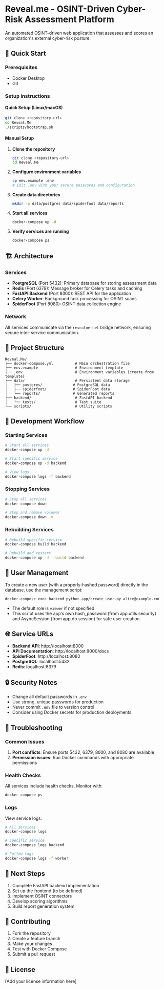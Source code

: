 # Reveal.me - OSINT-Driven Cyber-Risk Assessment Platform

An automated OSINT-driven web application that assesses and scores an organization's external cyber-risk posture.

## 🚀 Quick Start

### Prerequisites

- Docker Desktop
- Git

### Setup Instructions

#### Quick Setup (Linux/macOS)
```bash
git clone <repository-url>
cd Reveal.Me
./scripts/bootstrap.sh
```

#### Manual Setup
1. **Clone the repository**
   ```bash
   git clone <repository-url>
   cd Reveal.Me
   ```

2. **Configure environment variables**
   ```bash
   cp env.example .env
   # Edit .env with your secure passwords and configuration
   ```

3. **Create data directories**
   ```bash
   mkdir -p data/postgres data/spiderfoot data/reports
   ```

4. **Start all services**
   ```bash
   docker-compose up -d
   ```

5. **Verify services are running**
   ```bash
   docker-compose ps
   ```

## 🏗️ Architecture

### Services

- **PostgreSQL** (Port 5432): Primary database for storing assessment data
- **Redis** (Port 6379): Message broker for Celery tasks and caching
- **FastAPI Backend** (Port 8000): REST API for the application
- **Celery Worker**: Background task processing for OSINT scans
- **SpiderFoot** (Port 8080): OSINT data collection engine

### Network

All services communicate via the `revealme-net` bridge network, ensuring secure inter-service communication.

## 📁 Project Structure

```
Reveal.Me/
├── docker-compose.yml          # Main orchestration file
├── env.example                 # Environment template
├── .env                        # Environment variables (create from template)
├── data/                       # Persistent data storage
│   ├── postgres/              # PostgreSQL data
│   ├── spiderfoot/            # SpiderFoot data
│   └── reports/               # Generated reports
├── backend/                    # FastAPI backend
│   └── tests/                  # Test suite
└── scripts/                    # Utility scripts
```

## 🔧 Development Workflow

### Starting Services
```bash
# Start all services
docker-compose up -d

# Start specific service
docker-compose up -d backend

# View logs
docker-compose logs -f backend
```

### Stopping Services
```bash
# Stop all services
docker-compose down

# Stop and remove volumes
docker-compose down -v
```

### Rebuilding Services
```bash
# Rebuild specific service
docker-compose build backend

# Rebuild and restart
docker-compose up -d --build backend
```

## 👤 User Management

To create a new user (with a properly-hashed password) directly in the database, use the management script:

```bash
docker-compose exec backend python app/create_user.py alice@example.com "P@ssw0rd!" --role admin
```

- The default role is `viewer` if not specified.
- This script uses the app's own hash_password (from app.utils.security) and AsyncSession (from app.db.session) for safe user creation.

## 🌐 Service URLs

- **Backend API**: http://localhost:8000
- **API Documentation**: http://localhost:8000/docs
- **SpiderFoot**: http://localhost:8080
- **PostgreSQL**: localhost:5432
- **Redis**: localhost:6379

## 🔒 Security Notes

- Change all default passwords in `.env`
- Use strong, unique passwords for production
- Never commit `.env` file to version control
- Consider using Docker secrets for production deployments

## 🐛 Troubleshooting

### Common Issues

1. **Port conflicts**: Ensure ports 5432, 6379, 8000, and 8080 are available
2. **Permission issues**: Run Docker commands with appropriate permissions

### Health Checks

All services include health checks. Monitor with:
```bash
docker-compose ps
```

### Logs

View service logs:
```bash
# All services
docker-compose logs

# Specific service
docker-compose logs backend

# Follow logs
docker-compose logs -f worker
```

## 📝 Next Steps

1. Complete FastAPI backend implementation
2. Set up the frontend (to be defined)
3. Implement OSINT connectors
4. Develop scoring algorithms
5. Build report generation system

## 🤝 Contributing

1. Fork the repository
2. Create a feature branch
3. Make your changes
4. Test with Docker Compose
5. Submit a pull request

## 📄 License

[Add your license information here] 